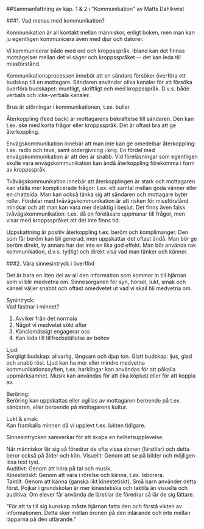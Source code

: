 ##Sammanfattning av kap. 1 & 2 i "Kommunikation" av Matts Dahlkwist

###1. Vad menas med kommunikation?

Kommunikation är all kontakt mellan människor, enligt boken, men man
kan ju egentligen kommunicera även med djur och datorer.

Vi kommunicerar både med ord och kroppsspråk. Ibland kan det finnas
motsägelser mellan det vi säger och kroppsspråket -- det kan leda till
missförstånd.

Kommunikationsprocessen innebär att en sändare försöker överföra ett
budskap till en mottagare. Sändaren använder olika kanaler för att
försöka överföra budskapet: muntligt, skriftligt och med kroppsspråk.
D.v.s. både verbala och icke-verbala kanaler.

Brus är störningar i kommunikationen, t.ex. buller.

Återkoppling (feed back) är mottagarens bekräftelse till sändaren. Den
kan t.ex. ske med korta frågor eller kroppsspråk. Det är oftast bra
att ge återkoppling.

Envägskommunikation innebär att man inte kan ge omedelbar
återkoppling: t.ex. radio och teve, samt ordergivning i krig. En
fördel med envägskommunikation är att den är snabb. Vid föreläsningar
som egentligen skulle vara envägskommunikation kan ändå återkoppling
förekomma i form av kroppsspråk.

Tvåvägskommunikation innebär att återkopplingen är stark och
mottagaren kan ställa mer komplicerade frågor: t.ex. ett samtal mellan
goda vänner eller en chattsida. Man kan också tänka sig att sändaren
och mottagare byter roller. Fördelar med tvåvägskommunikation är att
risken för missförstånd minskar och att man kan vara mer delaktig i
beslut. Det finns även falsk tvåvägskommunikation: t.ex. då en
föreläsare uppmanar till frågor, men visar med kroppsspråket att det
inte finns tid.

Uppskattning är positiv återkoppling t.ex. beröm och komplimanger. Den
som får beröm kan bli generad, men uppskattar det oftast ändå. Man bör
ge beröm direkt, ty annars har det inte en lika god effekt. Man bör
använda rak kommunikation, d.v.s. tydligt och direkt visa vad man
tänker och känner.

###2. Våra sinnesintryck i överflöd

Det är bara en liten del av all den information som kommer in till
hjärnan som vi blir medvetna om. Sinnesorganen för syn, hörsel, lukt,
smak och känsel väljer snabbt och oftast omedvetet ut vad vi skall bli
medvetna om.

Synintryck:  
Vad fastnar i minnet?  

1. Avviker från det normala
2. Något vi medvetet sökt efter
3. Känslomässigt engagerar oss
4. Kan leda till tillfredsställelse av behov

Ljud:  
Sorgligt budskap: allvarlig, långsam och djup ton.
Glatt budskap: ljus, glad och snabb röst.
Ljud kan ha mer eller mindre medvetna kommunikationssyften, t.ex.
harklingar kan användas för att påkalla uppmärksamhet. Musik kan
användas för att öka köplust eller för att koppla av.

Beröring:  
Beröring kan uppskattas eller ogillas av mottagaren beroende på t.ex.
sändaren, eller beroende på mottagarens kultur.

Lukt & smak:  
Kan framkalla minnen då vi upplevt t.ex. lukten tidigare.

Sinnesintrycken samverkar för att skapa en helhetsupplevelse.

När människor lär sig så föredrar de ofta vissa sinnen (lärstilar) och
detta beror också på ålder och kön.
Visuellt: Genom att se på bilder och möjligen läsa text tyst.  
Auditivt: Genom att höra på tal och musik.  
Kinestetiskt: Genom att vara i rörelse och känna, t.ex. laborera.  
Taktilt: Genom att känna (ganska likt kinestetiskt). Små barn använder
detta först. Pojkar i grundskolan är mer kinestetiska och taktila än
visuella och auditiva. Om elever får använda de lärstilar de föredrar
så lär de sig lättare.

"För att ta till sig kunskap måste hjärnan fatta den och förstå vikten
av informationen. Detta sker mellan öronen på den inlärande och inte
mellan läpparna på den utlärande."
